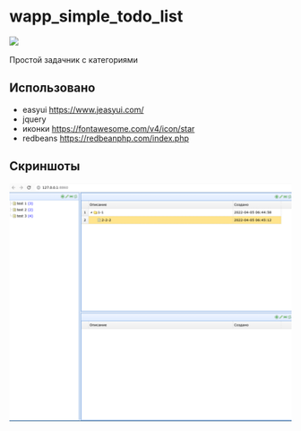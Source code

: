 # wapp_simple_todo_list

[![](https://asdertasd.site/counter/wapp_simple_todo_list?a=1)](https://asdertasd.site/counter/wapp_simple_todo_list)

Простой задачник с категориями

## Использовано

- easyui https://www.jeasyui.com/
- jquery
- иконки https://fontawesome.com/v4/icon/star
- redbeans https://redbeanphp.com/index.php

## Скриншоты

![](/screenshots/screenshot_01.png)
